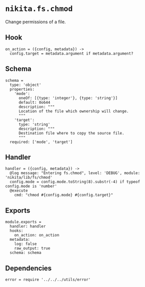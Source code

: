 
# `nikita.fs.chmod`

Change permissions of a file.

## Hook

    on_action = ({config, metadata}) ->
      config.target = metadata.argument if metadata.argument?

## Schema

    schema =
      type: 'object'
      properties:
        'mode':
          oneOf: [{type: 'integer'}, {type: 'string'}]
          default: 0o644
          description: """
          Location of the file which ownership will change.
          """
        'target':
          type: 'string'
          description: """
          Destination file where to copy the source file.
          """
      required: ['mode', 'target']

## Handler

    handler = ({config, metadata}) ->
      @log message: "Entering fs.chmod", level: 'DEBUG', module: 'nikita/lib/fs/chmod'
      config.mode = config.mode.toString(8).substr(-4) if typeof config.mode is 'number'
      @execute
        cmd: "chmod #{config.mode} #{config.target}"

## Exports

    module.exports =
      handler: handler
      hooks:
        on_action: on_action
      metadata:
        log: false
        raw_output: true
      schema: schema

## Dependencies

    error = require '../../../utils/error'

